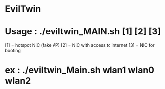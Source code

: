 # EvilTwin
# Usage : ./eviltwin_MAIN.sh [1] [2] [3]

[1] = hotspot NIC (fake AP)
[2] = NIC with access to internet
[3] = NIC for booting

# ex : ./eviltwin_Main.sh wlan1 wlan0 wlan2
